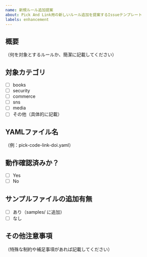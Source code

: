 ```yaml
---
name: 新規ルール追加提案
about: Pick And Link用の新しいルール追加を提案するIssueテンプレート
labels: enhancement
---
```


## 概要
（何を対象とするルールか、簡潔に記載してください）

## 対象カテゴリ
- [ ] books
- [ ] security
- [ ] commerce
- [ ] sns
- [ ] media
- [ ] その他（具体的に記載）

## YAMLファイル名
（例：pick-code-link-doi.yaml）

## 動作確認済みか？
- [ ] Yes
- [ ] No

## サンプルファイルの追加有無
- [ ] あり（samples/ に追加）
- [ ] なし

## その他注意事項
（特殊な制約や補足事項があれば記載してください）
